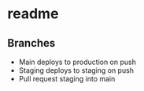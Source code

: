# readme
## Branches

- Main deploys to production on push
- Staging deploys to staging on push
- Pull request staging into main
